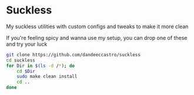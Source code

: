 # Suckless

My suckless utilities with custom configs and tweaks to make it more clean 

If you're feeling spicy and wanna use my setup, you can drop one of these and try your luck

```bash
git clone https://github.com/dandeeccastro/suckless
cd suckless
for Dir in $(ls -d /*); do
	cd $Dir
	sudo make clean install
	cd ..
done
```
